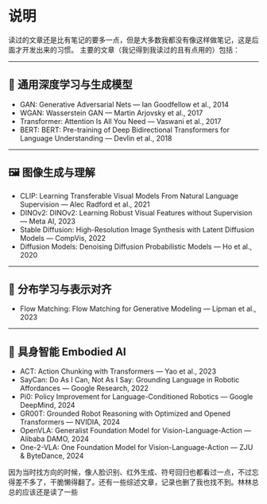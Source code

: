 # 说明
读过的文章还是比有笔记的要多一点，但是大多数我都没有像这样做笔记，这是后面才开发出来的习惯。
主要的文章（我记得到我读过的且有点用的）包括：

---

## 🧠 通用深度学习与生成模型

- GAN: Generative Adversarial Nets — Ian Goodfellow et al., 2014  
- WGAN: Wasserstein GAN — Martin Arjovsky et al., 2017  
- Transformer: Attention Is All You Need — Vaswani et al., 2017  
- BERT: BERT: Pre-training of Deep Bidirectional Transformers for Language Understanding — Devlin et al., 2018  

---

## 🖼️ 图像生成与理解

- CLIP: Learning Transferable Visual Models From Natural Language Supervision — Alec Radford et al., 2021  
- DINOv2: DINOv2: Learning Robust Visual Features without Supervision — Meta AI, 2023  
- Stable Diffusion: High-Resolution Image Synthesis with Latent Diffusion Models — CompVis, 2022  
- Diffusion Models: Denoising Diffusion Probabilistic Models — Ho et al., 2020  

---

## 🌊 分布学习与表示对齐

- Flow Matching: Flow Matching for Generative Modeling — Lipman et al., 2023  

---

## 🦾 具身智能 Embodied AI

- ACT: Action Chunking with Transformers — Yao et al., 2023  
- SayCan: Do As I Can, Not As I Say: Grounding Language in Robotic Affordances — Google Research, 2022  
- Pi0: Policy Improvement for Language-Conditioned Robotics — Google DeepMind, 2024  
- GR00T: Grounded Robot Reasoning with Optimized and Opened Transformers — NVIDIA, 2024  
- OpenVLA: Generalist Foundation Model for Vision-Language-Action — Alibaba DAMO, 2024  
- One-2-VLA: One Foundation Model for Vision-Language-Action — ZJU & ByteDance, 2024  


因为当时找方向的时候，像人脸识别、红外生成、符号回归也都看过一点，不过忘得差不多了，干脆懒得翻了。还有一些综述文章，记录也删了我也找不到。林林总总的应该还是读了一些
